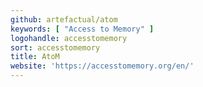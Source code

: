 ```yaml
---
github: artefactual/atom
keywords: [ "Access to Memory" ]
logohandle: accesstomemory
sort: accesstomemory
title: AtoM
website: 'https://accesstomemory.org/en/'
---
```

